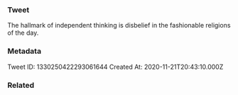 ### Tweet
The hallmark of independent thinking is disbelief in the fashionable religions of the day.

### Metadata
Tweet ID: 1330250422293061644
Created At: 2020-11-21T20:43:10.000Z

### Related

